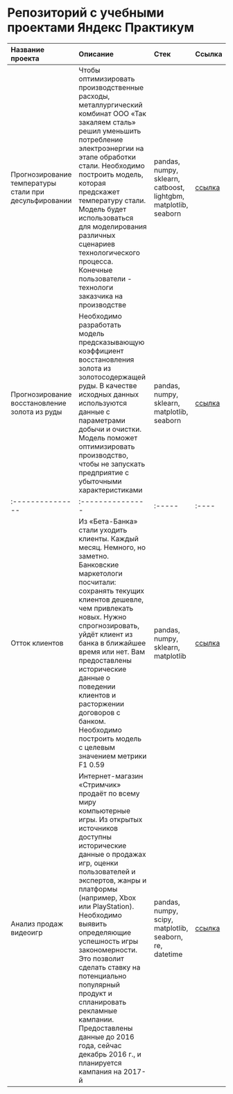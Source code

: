 # Репозиторий с учебными проектами Яндекс Практикум


|Название проекта|Описание|Стек|Ссылка|
|:---------------|:---------------|:-----|:----|
|Прогнозирование температуры стали при десульфировании|Чтобы оптимизировать производственные расходы, металлургический комбинат ООО «Так закаляем сталь» решил уменьшить потребление электроэнергии на этапе обработки стали. Необходимо построить модель, которая предскажет температуру стали. Модель будет использоваться для моделирования различных сценариев технологического процесса. Конечные пользователи - технологи заказчика на производстве|pandas, numpy, sklearn, catboost, lightgbm, matplotlib, seaborn|[ссылка](https://github.com/SemyonOvchinnikov/yandex_practicum_projects/tree/main/desulfurization_steel_temperature_prediction)|
|Прогнозирование восстановление золота из руды|Необходимо разработать модель предсказывающую коэффициент восстановления золота из золотосодержащей руды. В качестве исходных данных используются данные с параметрами добычи и очистки. Модель поможет оптимизировать производство, чтобы не запускать предприятие с убыточными характеристиками|pandas, numpy, sklearn, matplotlib, seaborn|[ссылка](https://github.com/SemyonOvchinnikov/yandex_practicum_projects/tree/main/gold_recovery_prediction)|
|:---------------|:---------------|:-----|:----|
|Отток клиентов|Из «Бета-Банка» стали уходить клиенты. Каждый месяц. Немного, но заметно. Банковские маркетологи посчитали: сохранять текущих клиентов дешевле, чем привлекать новых. Нужно спрогнозировать, уйдёт клиент из банка в ближайшее время или нет. Вам предоставлены исторические данные о поведении клиентов и расторжении договоров с банком. Необходимо построить модель с целевым значением метрики F1 0.59|pandas, numpy, sklearn, matplotlib|[ссылка](https://github.com/SemyonOvchinnikov/yandex_practicum_projects/tree/main/churn_rate_prediction)|
|Анализ продаж видеоигр|Интернет-магазин «Стримчик» продаёт по всему миру компьютерные игры. Из открытых источников доступны исторические данные о продажах игр, оценки пользователей и экспертов, жанры и платформы (например, Xbox или PlayStation). Необходимо выявить определяющие успешность игры закономерности. Это позволит сделать ставку на потенциально популярный продукт и спланировать рекламные кампании. Предоставлены данные до 2016 года, сейчас декабрь 2016 г., и планируется кампания на 2017-й|pandas, numpy, scipy, matplotlib, seaborn, re, datetime|[ссылка](https://github.com/SemyonOvchinnikov/yandex_practicum_projects/tree/main/videogames_sales_analysis)|



